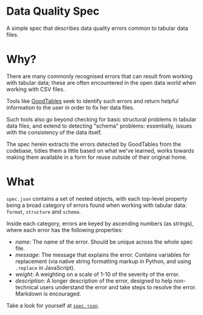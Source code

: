 # Data Quality Spec

A simple spec that describes data quality errors common to tabular data files.

# Why?

There are many commonly recognised errors that can result from working with tabular data; these are often encountered in the open data world when working with CSV files.

Tools like [GoodTables](https://github.com/frictionlessdata/goodtables) seek to identify such errors and return helpful information to the user in order to fix her data files.

Such tools also go beyond checking for basic structural problems in tabular data files, and extend to detecting "schema" problems: essentially, issues with the consistency of the data itself.

The spec herein extracts the errors detected by GoodTables from the codebase, tidies them a little based on what we've learned, works towards making them available in a form for reuse outside of their original home.

# What

`spec.json` contains a set of nested objects, with each top-level property being a broad category of errors found when working with tabular data: `format`, `structure` and `schema`.

Inside each category, errors are keyed by ascending numbers (as strings), where each error has the following properties:

- *name*: The name of the error. Should be unique across the whole spec file.
- *message*: The message that explains the error. Contains variables for replacement (via native string formatting markup in Python, and using `.replace` in JavaScript).
- *weight*: A weighting on a scale of 1-10 of the severity of the error.
- *description*: A longer description of the error, designed to help non-technical users understand the error and take steps to resolve the error. Markdown is encouraged.

Take a look for yourself at [`spec.json`](./spec.json).
